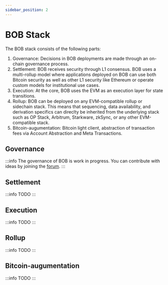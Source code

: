 ```yaml
---
sidebar_position: 2
---
```

# BOB Stack

The BOB stack consists of the following parts:

1. Governance: Decisions in BOB deployments are made through an on-chain governance process.
2. Settlement: BOB receives security through L1 consensus. BOB uses a multi-rollup model where applications deployed on BOB can use both Bitcoin security as well as other L1 security like Ethereum or operate custom models for institutional use cases.
3. Execution: At the core, BOB uses the EVM as an execution layer for state transitions.
4. Rollup: BOB can be deployed on any EVM-compatible rollup or sidechain stack. This means that sequencing, data availability, and derivation specifics can direclty be inherited from the underlying stack such as OP Stack, Arbitrum, Starkware, zkSync, or any other EVM-compatible stack.
5. Bitcoin-augumentation: Bitcoin light client, abstraction of transaction fees via Account Abstraction and Meta Transactions.

## Governance

:::info
The governance of BOB is work in progress. You can contribute with ideas by joining the [forum](https://forum.gobob.xyz).
:::

## Settlement

:::info
TODO
:::

## Execution

:::info
TODO
:::

## Rollup

:::info
TODO
:::

## Bitcoin-augumentation

:::info
TODO
:::